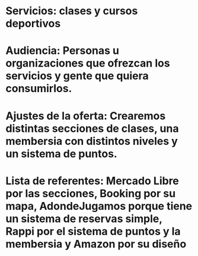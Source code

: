 # Servicios: clases y cursos deportivos
# Audiencia: Personas u organizaciones que ofrezcan los servicios y gente que quiera consumirlos.
# Ajustes de la oferta: Crearemos distintas secciones de clases, una membersia con distintos niveles y un sistema de puntos.
# Lista de referentes: Mercado Libre por las secciones, Booking por su mapa, AdondeJugamos porque tiene un sistema de reservas simple, Rappi por el sistema de puntos y la membersia y Amazon por su diseño
